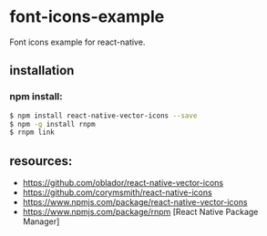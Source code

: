 # font-icons-example
Font icons example for react-native.

## installation
### npm install:
```bash
$ npm install react-native-vector-icons --save
$ npm -g install rnpm
$ rnpm link
```


## resources:
+ https://github.com/oblador/react-native-vector-icons
+ https://github.com/corymsmith/react-native-icons
+ https://www.npmjs.com/package/react-native-vector-icons
+ https://www.npmjs.com/package/rnpm [React Native Package Manager]
